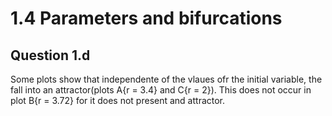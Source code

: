 # 1.4 Parameters and bifurcations

## Question 1.d

Some plots show that independente of the vlaues ofr the initial variable, the fall into an attractor\(plots A{r = 3.4} and C{r = 2}\). This does not occur in plot B{r = 3.72} for it does not present and attractor.

